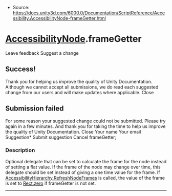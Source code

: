 * Source: https://docs.unity3d.com/6000.0/Documentation/ScriptReference/Accessibility.AccessibilityNode-frameGetter.html

#  [AccessibilityNode](https://docs.unity3d.com/6000.0/Documentation/ScriptReference/Accessibility.AccessibilityNode.html).frameGetter
Leave feedback
Suggest a change
## Success!
Thank you for helping us improve the quality of Unity Documentation. Although we cannot accept all submissions, we do read each suggested change from our users and will make updates where applicable.
Close
## Submission failed
For some reason your suggested change could not be submitted. Please <a>try again</a> in a few minutes. And thank you for taking the time to help us improve the quality of Unity Documentation.
Close
Your name Your email Suggestion* Submit suggestion
Cancel
frameGetter; 
### Description
Optional delegate that can be set to calculate the frame for the node instead of setting a flat value. If the frame of the node may change over time, this delegate should be set instead of giving a one time value for the frame. 
If [AccessibilityHierarchy.RefreshNodeFrames](https://docs.unity3d.com/6000.0/Documentation/ScriptReference/Accessibility.AccessibilityHierarchy.RefreshNodeFrames.html) is called, the value of the frame is set to [Rect.zero](https://docs.unity3d.com/6000.0/Documentation/ScriptReference/Rect-zero.html) if frameGetter is not set.
* * *
